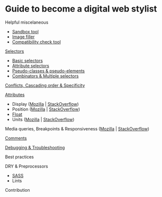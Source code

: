# Guide to become a digital web stylist


Helpful miscelaneous
* [Sandbox tool](https://jsfiddle.net/)
* [Image filler](http://lorempixel.com/)
* [Compatibility check tool](http://caniuse.com/)

[Selectors](https://developer.mozilla.org/en-US/docs/Learn/CSS/Introduction_to_CSS/Selectors)
* [Basic selectors](https://developer.mozilla.org/en-US/docs/Learn/CSS/Introduction_to_CSS/Simple_selectors)
* [Attribute selectors](https://developer.mozilla.org/en-US/docs/Learn/CSS/Introduction_to_CSS/Attribute_selectors)
* [Pseudo-classes & pseudo-elements](https://developer.mozilla.org/en-US/docs/Learn/CSS/Introduction_to_CSS/Pseudo-classes_and_pseudo-elements)
* [Combinators & Multiple selectors](https://developer.mozilla.org/en-US/docs/Learn/CSS/Introduction_to_CSS/Combinators_and_multiple_selectors)

[Conflicts, Cascading order & Specificity](http://stackoverflow.com/documentation/css/450/cascading-and-specificity#t=201703211733007602552)

[Attributes](https://www.w3.org/TR/CSS21/propidx.html)
* Display ([Mozilla](https://developer.mozilla.org/en-US/docs/Learn/CSS/Introduction_to_CSS/Box_model#Types_of_CSS_boxes) | [StackOverflow](http://stackoverflow.com/documentation/css/1473/layout-control#t=20170322094902498662))
* Position ([Mozilla](https://developer.mozilla.org/en-US/docs/Learn/CSS/CSS_layout/Positioning) | [StackOverflow](http://stackoverflow.com/documentation/css/935/positioning#t=201703220948139746687))
* [Float](https://developer.mozilla.org/en-US/docs/Learn/CSS/CSS_layout/Floats)
* Units ([Mozilla](https://developer.mozilla.org/en-US/docs/Learn/CSS/Introduction_to_CSS/Values_and_units) | [StackOverflow](http://stackoverflow.com/documentation/css/864/length-units#t=20170322094810174661))

Media queries, Breakpoints & Responsiveness ([Mozilla](https://developer.mozilla.org/en-US/docs/Web/CSS/Media_Queries/Using_media_queries) | [StackOverflow](http://stackoverflow.com/documentation/css/317/media-queries#t=201703220948213087013))

[Comments](http://stackoverflow.com/documentation/css/1625/comments#t=201703220949169109538)

[Debugging & Troubleshooting](https://developer.mozilla.org/en-US/docs/Learn/CSS/Introduction_to_CSS/Debugging_CSS)

Best practices

DRY & Preprocessors
* [SASS](http://sass-lang.com/documentation/)
* Lints

Contribution

